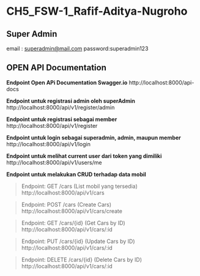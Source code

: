 
# CH5_FSW-1_Rafif-Aditya-Nugroho

## Super Admin
email : superadmin@mail.com
password:superadmin123


## OPEN API Documentation

**Endpoint Open APi Documentation Swagger.io**
http://localhost:8000/api-docs

**Endpoint untuk registrasi admin oleh superAdmin**
http://localhost:8000/api/v1/register/admin

**Endpoint untuk registrasi sebagai member**
http://localhost:8000/api/v1/register


**Endpoint untuk login sebagai superadmin, admin, maupun member**
http://localhost:8000/api/v1/login

**Endpoint untuk melihat current user dari token yang dimiliki**
http://localhost:8000/api/v1/users/me


**Endpoint untuk melakukan CRUD terhadap data mobil**
> Endpoint: GET /cars (List mobil yang tersedia)
http://localhost:8000/api/v1/cars

> Endpoint: POST /cars (Create Cars)
http://localhost:8000/api/v1/cars/create

> Endpoint: GET /cars/{id} (Get Cars by ID) 
http://localhost:8000/api/v1/cars/:id

> Endpoint: PUT /cars/{id} (Update Cars by ID)
http://localhost:8000/api/v1/cars/:id

> Endpoint: DELETE /cars/{id} (Delete Cars by ID)
http://localhost:8000/api/v1/cars/:id





